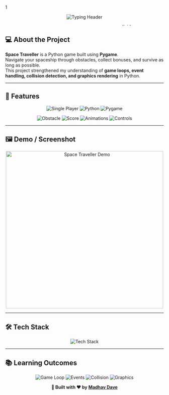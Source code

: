 1<!-- 🚀 Space Traveller — Graphical Dashboard Style README (Python + Pygame) -->

<p align="center">
  <img src="https://readme-typing-svg.herokuapp.com?font=Orbitron&size=28&duration=2800&pause=700&color=00FFF5&center=true&vCenter=true&width=600&lines=🚀+Space+Traveller;Python+Game+with+Pygame;Explore+the+Universe+and+Avoid+Obstacles" alt="Typing Header"/>
</p>

<p align="center">
  <img src="https://i.imgur.com/sq6D7Dk.gif" width="780" height="6" alt="divider"/>
</p>

## 💻 About the Project
**Space Traveller** is a Python game built using **Pygame**.  
Navigate your spaceship through obstacles, collect bonuses, and survive as long as possible.  
This project strengthened my understanding of **game loops, event handling, collision detection, and graphics rendering** in Python.

---

## 🎨 Features
<p align="center">
  <img src="https://img.shields.io/badge/Single%20Player-blueviolet?style=for-the-badge" alt="Single Player"/>
  <img src="https://img.shields.io/badge/Python%203.x-yellow?style=for-the-badge" alt="Python"/>
  <img src="https://img.shields.io/badge/Pygame-blue?style=for-the-badge" alt="Pygame"/>
</p>

<p align="center">
  <img src="https://img.shields.io/badge/✅-Obstacle%20Avoidance-blueviolet?style=for-the-badge" alt="Obstacle"/>
  <img src="https://img.shields.io/badge/✅-Score%20Tracking-yellow?style=for-the-badge" alt="Score"/>
  <img src="https://img.shields.io/badge/✅-Smooth%20Animations-orange?style=for-the-badge" alt="Animations"/>
  <img src="https://img.shields.io/badge/✅-Keyboard%20Controls-blue?style=for-the-badge" alt="Controls"/>
</p>

---

## 🖼 Demo / Screenshot
<p align="center">
  <img src="https://media.giphy.com/media/l0MYEqEzwMWFCg8rm/giphy.gif" width="500" alt="Space Traveller Demo"/>
</p>

---

## 🛠 Tech Stack
<p align="center">
  <img src="https://skillicons.dev/icons?i=python,pygame&theme=dark" alt="Tech Stack"/>
</p>

---

## 📚 Learning Outcomes
<p align="center">
  <img src="https://img.shields.io/badge/✔-Game%20Loop-blueviolet?style=for-the-badge" alt="Game Loop"/>
  <img src="https://img.shields.io/badge/✔-Event%20Handling-yellow?style=for-the-badge" alt="Events"/>
  <img src="https://img.shields.io/badge/✔-Collision%20Detection-orange?style=for-the-badge" alt="Collision"/>
  <img src="https://img.shields.io/badge/✔-Graphics%20Rendering-blue?style=for-the-badge" alt="Graphics"/>
</p>

<p align="center">
  <b>🚀 Built with ❤️ by <a href="https://github.com/devmdave">Madhav Dave</a></b>
</p>